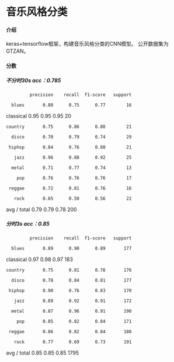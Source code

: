 # 音乐风格分类

#### 介绍
keras+tensorflow框架，构建音乐风格分类的CNN模型。
公开数据集为GTZAN。

#### 分数
##### 不分时30s acc：0.785

             precision    recall  f1-score   support

      blues       0.80      0.75      0.77        16  
      
  classical       0.95      0.95      0.95        20  
  
    country       0.75      0.86      0.80        21  
    
      disco       0.70      0.79      0.74        29  
      
     hiphop       0.84      0.76      0.80        21 
     
       jazz       0.96      0.88      0.92        25 
       
      metal       0.71      0.77      0.74        13 
      
        pop       0.76      0.76      0.76        17 
        
     reggae       0.72      0.81      0.76        16 
     
       rock       0.65      0.50      0.56        22  

avg / total       0.79      0.79      0.78       200
##### 分时3s acc：0.85
             precision    recall  f1-score   support

      blues       0.89      0.90      0.89       177
      
  classical       0.97      0.98      0.97       183
  
    country       0.75      0.81      0.78       176
    
      disco       0.78      0.84      0.81       177
      
     hiphop       0.90      0.76      0.83       170
     
       jazz       0.89      0.92      0.91       172
       
      metal       0.87      0.96      0.91       190
      
        pop       0.85      0.82      0.84       171
        
     reggae       0.86      0.82      0.84       188
     
       rock       0.77      0.69      0.73       191

avg / total       0.85      0.85      0.85      1795
